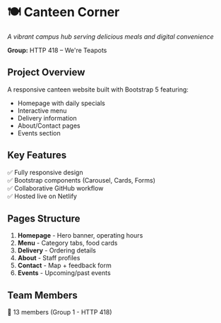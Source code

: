 # 🍽️ Canteen Corner

_A vibrant campus hub serving delicious meals and digital convenience_

**Group:** HTTP 418 – We're Teapots

## Project Overview

A responsive canteen website built with Bootstrap 5 featuring:

- Homepage with daily specials
- Interactive menu
- Delivery information
- About/Contact pages
- Events section

## Key Features

✅ Fully responsive design  
✅ Bootstrap components (Carousel, Cards, Forms)  
✅ Collaborative GitHub workflow  
✅ Hosted live on Netlify

## Pages Structure

1. **Homepage** - Hero banner, operating hours
2. **Menu** - Category tabs, food cards
3. **Delivery** - Ordering details
4. **About** - Staff profiles
5. **Contact** - Map + feedback form
6. **Events** - Upcoming/past events

## Team Members

👥 13 members (Group 1 - HTTP 418)

